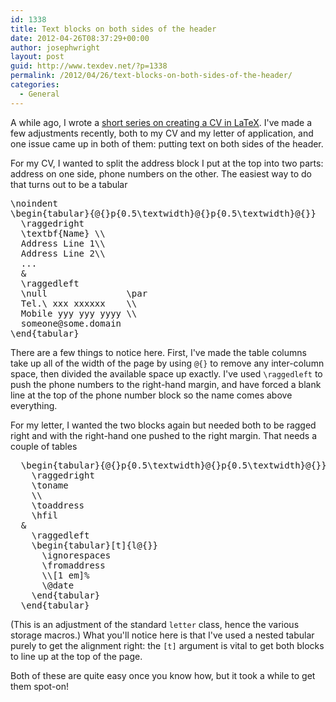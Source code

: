 ```yaml
---
id: 1338
title: Text blocks on both sides of the header
date: 2012-04-26T08:37:29+00:00
author: josephwright
layout: post
guid: http://www.texdev.net/?p=1338
permalink: /2012/04/26/text-blocks-on-both-sides-of-the-header/
categories:
  - General
---
```

A while ago, I wrote a <a title="Writing a curriculum vitae in LaTeX: Part 1" href="http://www.texdev.net/2011/11/05/writing-a-curriculum-vitae-in-latex-part-1/">short series on creating a CV in LaTeX</a>. I've made a few adjustments recently, both to my CV and my letter of application, and one issue came up in both of them: putting text on both sides of the header.

For my CV, I wanted to split the address block I put at the top into two parts: address on one side, phone numbers on the other. The easiest way to do that turns out to be a tabular
<pre>
\noindent
\begin{tabular}{@{}p{0.5\textwidth}@{}p{0.5\textwidth}@{}}
  \raggedright
  \textbf{Name} \\
  Address Line 1\\
  Address Line 2\\
  ...
  &
  \raggedleft
  \null               \par
  Tel.\ xxx xxxxxx    \\
  Mobile yyy yyy yyyy \\
  someone@some.domain
\end{tabular}
</pre>
There are a few things to notice here. First, I've made the table columns take up all of the width of the page by using <code>@{}</code> to remove any inter-column space, then divided the available space up exactly. I've used <code>\raggedleft</code> to push the phone numbers to the right-hand margin, and have forced a blank line at the top of the phone number block so the name comes above everything.

For my letter, I wanted the two blocks again but needed both to be ragged right and with the right-hand one pushed to the right margin. That needs a couple of tables
<pre>
  \begin{tabular}{@{}p{0.5\textwidth}@{}p{0.5\textwidth}@{}}
    \raggedright
    \toname
    \\
    \toaddress
    \hfil
  &
    \raggedleft
    \begin{tabular}[t]{l@{}}
      \ignorespaces
      \fromaddress
      \\[1 em]%
      \@date
    \end{tabular}
  \end{tabular}
</pre>
(This is an adjustment of the standard <code>letter</code> class, hence the various storage macros.) What you'll notice here is that I've used a nested tabular purely to get the alignment right: the <code>[t]</code> argument is vital to get both blocks to line up at the top of the page.

Both of these are quite easy once you know how, but it took a while to get them spot-on!